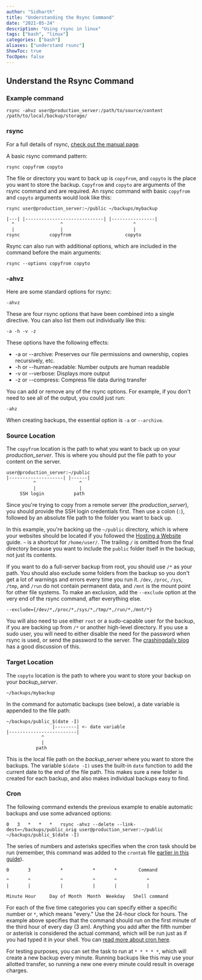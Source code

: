```yaml
---
author: "Sidharth"
title: "Understanding the Rsync Command"
date: "2021-05-24"
description: "Using rsync in linux"
tags: ["bash", "linux"]
categories: ["bash"]
aliases: ["understand rsunc"]
ShowToc: true
TocOpen: false
---
```

## Understand the Rsync Command

### Example command

    rsync -ahvz user@production_server:/path/to/source/content /path/to/local/backup/storage/

### rsync


For a full details of rsync, [check out the manual page](http://linux.die.net/man/1/rsync).


A basic rsync command pattern:

    rsync copyfrom copyto

The file or directory you want to back up is `copyfrom`, and `copyto` is the place you want to store the backup. `Copyfrom` and `copyto` are arguments of the rsync command and are required. An rsync command with basic `copyfrom` and `copyto` arguments would look like this:

    rsync user@production_server:~/public ~/backups/mybackup

    |---| |-----------------------------| |----------------|
      ^                 ^                          ^
      |                 |                          |
    rsync           copyfrom                    copyto

Rsync can also run with additional options, which are included in the command before the main arguments:

    rsync --options copyfrom copyto

### -ahvz

Here are some standard options for rsync:

    -ahvz

These are four rsync options that have been combined into a single directive. You can also list them out individually like this:

    -a -h -v -z

These options have the following effects:

-   -a or --archive: Preserves our file permissions and ownership, copies recursively, etc.
-   -h or --human-readable: Number outputs are human readable
-   -v or --verbose: Displays more output
-   -z or --compress: Compress file data during transfer

You can add or remove any of the rsync options. For example, if you don't need to see all of the output, you could just run:

    -ahz

When creating backups, the essential option is `-a` or `--archive`.

### Source Location

The `copyfrom` location is the path to what you want to back up on your *production\_server*. This is where you should put the file path to your content on the server.

    user@production_server:~/public
    |--------------------| |------|
              ^                ^
              |                |
         SSH login           path

Since you're trying to copy from a remote server (the *production\_server*), you should provide the SSH login credentials first. Then use a colon (`:`), followed by an absolute file path to the folder you want to back up.

In this example, you're backing up the `~/public` directory, which is where your websites should be located if you followed the [Hosting a Website](/docs/websites/hosting-a-website/) guide. `~` is a shortcut for `/home/user/`. The trailing `/` is omitted from the final directory because you want to include the `public` folder itself in the backup, not just its contents.

If you want to do a full-server backup from root, you should use `/*` as your path. You should also exclude some folders from the backup so you don't get a lot of warnings and errors every time you run it. `/dev`, `/proc`, `/sys`, `/tmp`, and `/run` do not contain permanent data, and `/mnt` is the mount point for other file systems. To make an exclusion, add the `--exclude` option at the very end of the rsync command, after everything else.

    --exclude={/dev/*,/proc/*,/sys/*,/tmp/*,/run/*,/mnt/*}

You will also need to use either `root` or a sudo-capable user for the backup, if you are backing up from `/*` or another high-level directory. If you use a sudo user, you will need to either disable the need for the password when rsync is used, or send the password to the server. The [crashingdaily blog](https://crashingdaily.wordpress.com/2007/06/29/rsync-and-sudo-over-ssh/) has a good discussion of this.

### Target Location

The `copyto` location is the path to where you want to store your backup on your *backup\_server*.

    ~/backups/mybackup

In the command for automatic backups (see below), a date variable is appended to the file path:

    ~/backups/public_$(date -I)
                     |--------| <- date variable
    |-------------------------|
                 ^
                 |
               path

This is the local file path on the *backup\_server* where you want to store the backups. The variable `$(date -I)` uses the built-in `date` function to add the current date to the end of the file path. This makes sure a new folder is created for each backup, and also makes individual backups easy to find.

### Cron

The following command extends the previous example to enable automatic backups and use some advanced options:

    0   3   *   *   *   rsync -ahvz --delete --link-dest=~/backups/public_orig user@production_server:~/public ~/backups/public_$(date -I)

The series of numbers and asterisks specifies when the cron task should be run (remember, this command was added to the `crontab` file [earlier in this guide](#set-up-automatic-backups-to-a-linux-server)).

    0       3           *           *       *        Command

    ^       ^           ^           ^       ^           ^
    |       |           |           |       |           |

    Minute Hour     Day of Month  Month  Weekday   Shell command

For each of the five time categories you can specify either a specific number or `*`, which means "every." Use the 24-hour clock for hours. The example above specifies that the command should run on the first minute of the third hour of every day (3 am). Anything you add after the fifth number or asterisk is considered the actual command, which will be run just as if you had typed it in your shell. You can [read more about cron here](http://www.cyberciti.biz/faq/how-do-i-add-jobs-to-cron-under-linux-or-unix-oses/).

For testing purposes, you can set the task to run at `* * * * *`, which will create a new backup every minute. Running backups like this may use your allotted transfer, so running a new one every minute could result in overage charges.
